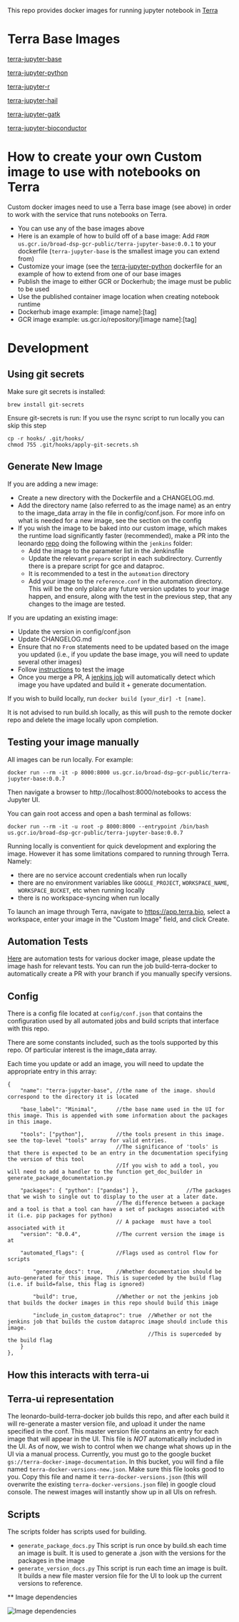 This repo provides docker images for running jupyter notebook in [Terra](https://app.terra.bio)

# Terra Base Images
[terra-jupyter-base](terra-jupyter-base/README.md)

[terra-jupyter-python](terra-jupyter-python/README.md)

[terra-jupyter-r](terra-jupyter-r/README.md)

[terra-jupyter-hail](terra-jupyter-hail/README.md)

[terra-jupyter-gatk](terra-jupyter-gatk/README.md)

[terra-jupyter-bioconductor](terra-jupyter-bioconductor/README.md)

# How to create your own Custom image to use with notebooks on Terra
Custom docker images need to use a Terra base image (see above) in order to work with the service that runs notebooks on Terra.
* You can use any of the base images above
* Here is an example of how to build off of a base image: Add `FROM us.gcr.io/broad-dsp-gcr-public/terra-jupyter-base:0.0.1` to your dockerfile (`terra-jupyter-base` is the smallest image you can extend from)
* Customize your image (see the [terra-jupyter-python](terra-jupyter-python/Dockerfile) dockerfile for an example of how to extend from one of our base images
* Publish the image to either GCR or Dockerhub; the image must be public to be used
* Use the published container image location when creating notebook runtime
* Dockerhub image example: [image name]:[tag]
* GCR image example: us.gcr.io/repository/[image name]:[tag]
    

# Development
## Using git secrets
Make sure git secrets is installed:
```
brew install git-secrets
```
Ensure git-secrets is run: If you use the rsync script to run locally you can skip this step

```
cp -r hooks/ .git/hooks/
chmod 755 .git/hooks/apply-git-secrets.sh
```

## Generate New Image
If you are adding a new image:
- Create a new directory with the Dockerfile and a CHANGELOG.md. 
- Add the directory name (also referred to as the image name) as an entry to the image_data array in the file in config/conf.json. For more info on what is needed for a new image, see the section on the config
- If you wish the image to be baked into our custom image, which makes the runtime load significantly faster (recommended), make a PR into the leonardo [repo](https://github.com/DataBiosphere/leonardo) doing the following within the `jenkins` folder:
    - Add the image to the parameter list in the Jenkinsfile
    - Update the relevant `prepare` script in each subdirectory. Currently there is a prepare script for gce and dataproc.
    - It is recommended to a test in the `automation` directory
    - Add your image to the `reference.conf` in the automation directory. This will be the only plalce any future version updates to your image happen, and ensure, along with the test in the previous step, that any changes to the image are tested.

If you are updating an existing image:
- Update the version in config/conf.json
- Update CHANGELOG.md
- Ensure that no `From` statements need to be updated based on the image you updated (i.e., if you update the base image, you will need to update several other images)
- Follow [instructions](https://broadworkbench.atlassian.net/wiki/spaces/AP/pages/100401153/Testing+notebook+functionality+with+Fiab) to test the image
- Once you merge a PR, A [jenkins job](https://fc-jenkins.dsp-techops.broadinstitute.org/job/leonardo-build-terra-docker/) will automatically detect which image you have updated and build it + generate documentation. 

If you wish to build locally, run `docker build [your_dir] -t [name]`. 

It is not advised to run build.sh locally, as this will push to the remote docker repo and delete the image locally upon completion.  

## Testing your image manually
All images can be run locally. For example:
```
docker run --rm -it -p 8000:8000 us.gcr.io/broad-dsp-gcr-public/terra-jupyter-base:0.0.7
```
Then navigate a browser to http://localhost:8000/notebooks to access the Jupyter UI.

You can gain root access and open a bash terminal as follows:
```
docker run --rm -it -u root -p 8000:8000 --entrypoint /bin/bash us.gcr.io/broad-dsp-gcr-public/terra-jupyter-base:0.0.7
```

Running locally is conventient for quick development and exploring the image. However it has some limitations compared to running through Terra. Namely:
- there are no service account credentials when run locally
- there are no environment variables like `GOOGLE_PROJECT`, `WORKSPACE_NAME`, `WORKSPACE_BUCKET`, etc when running locally
- there is no workspace-syncing when run locally

To launch an image through Terra, navigate to https://app.terra.bio, select a workspace, enter your image in the "Custom Image" field, and click Create.

## Automation Tests
[Here](https://github.com/DataBiosphere/leonardo/tree/develop/automation/src/test/scala/org/broadinstitute/dsde/workbench/leonardo/notebooks) are automation tests for various docker image, please update the image hash for relevant tests. You can run the job build-terra-docker to automatically create a PR with your branch if you manually specify versions.

## Config

There is a config file located at `config/conf.json` that contains the configuration used by all automated jobs and build scripts that interface with this repo. 

There are some constants included, such as the tools supported by this repo. Of particular interest is the image_data array.

Each time you update or add an image, you will need to update the appropriate entry in this array:
```
{
    "name": "terra-jupyter-base", //the name of the image. should correspond to the directory it is located

    "base_label": "Minimal",      //the base name used in the UI for this image. This is appended with some information about the packages in this image.

    "tools": ["python"],          //the tools present in this image. see the top-level "tools" array for valid entries. 
                                  //The significance of 'tools' is that there is expected to be an entry in the documentation specifying the version of this tool
                                  //If you wish to add a tool, you will need to add a handler to the function get_doc_builder in generate_package_documentation.py

    "packages": { "python": ["pandas"] },               //The packages that we wish to single out to display to the user at a later date. 
                                  //The difference between a package and a tool is that a tool can have a set of packages associated with it (i.e. pip packages for python)
                                  // A package  must have a tool associated with it
    "version": "0.0.4",           //The current version the image is at

    "automated_flags": {          //Flags used as control flow for scripts

        "generate_docs": true,    //Whether documentation should be auto-generated for this image. This is superceded by the build flag (i.e. if build=false, this flag is ignored)

        "build": true,            //Whether or not the jenkins job that builds the docker images in this repo should build this image

        "include_in_custom_dataproc": true  //Whether or not the jenkins job that builds the custom dataproc image should include this image. 
                                            //This is superceded by the build flag
    }
},
```

## How this interacts with terra-ui

## Terra-ui representation
The leonardo-build-terra-docker job builds this repo, and after each build it will re-generate a master version file, and upload it under the name specified in the conf.
This master version file contains an entry for each image that will appear in the UI. This file is *NOT* automatically included in the UI.
As of now, we wish to control when we change what shows up in the UI via a manual process. Currently, you must go to the google bucket `gs://terra-docker-image-documentation`.
In this bucket, you will find a file named `terra-docker-versions-new.json`. Make sure this file looks good to you. Copy this file and name it `terra-docker-versions.json` (this will overwrite the existing `terra-docker-versions.json` file) in google cloud console. The newest images will instantly show up in all UIs on refresh.


## Scripts

The scripts folder has scripts used for building.
- `generate_package_docs.py` This script is run once by build.sh each time an image is built. It is used to generate a .json with the versions for the packages in the image
- `generate_version_docs.py` This script is run each time an image is built. It builds a new file master version file for the UI to look up the current versions to reference. 

** Image dependencies

![Image dependencies](dependencies.png)
